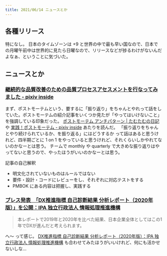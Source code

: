 ```yaml
---
title: 2021/06/14 ニュースとか
---
```


## 各種リリース

特になし。
日本のタイムゾーンは +9 と世界の中で最も早い国なので、日本での月曜午前中は世界的に見たら日曜なので、リリースなどが捗るわけがないんだよなぁ、ということに気づいた。

## ニュースとか

### [継続的な品質改善のための品質プロセスアセスメントを行なってみました - pixiv inside](https://inside.pixiv.blog/2021/06/14/120000?utm_source=feed)

まず、ポストモーテムという、要するに「振り返り」をちゃんとやれって話をしていた。ポストモーテムの紹介記事をいくつか見たが「やってはいけないこと」を強調している印象だった。
[ポストモーテム アンチパターン | たむたむの日記](https://blog.orz.at/2018/01/09/postmortem/) や [実践！ポストモーテム - pixiv inside](https://inside.pixiv.blog/shimashima/6452) あたりを読んだ。
「振り返りをちゃんとやり続けられているか、を振り返る」にはどうするか って話はあると思うけれど、四半期ごとに 1 on 1 をやっていると思うけれど、それくらいしかやれてないのかなーとは思う。
チームで monthly や quarterly で大きめな振り返りはやってないと思うので、やったほうがいいのかなーとは思う。

記事の自己解釈

- 明文化されていないものはルールではない
- 要件・設計・コードにレビューをし、それぞれに対応テストをする
- PMBOK にある内容は把握し、実践する

### [プレス発表　「DX推進指標 自己診断結果 分析レポート（2020年版）」を公開：IPA 独立行政法人 情報処理推進機構](https://www.ipa.go.jp/about/press/20210614.html)

> 本レポートで2019年と2020年を比べた結果、日本企業全体としてはこの1年でDXが進んだと考えられます。

へ～ って感じ。
[DX推進指標 自己診断結果 分析レポート（2020年版）：IPA 独立行政法人 情報処理推進機構](https://www.ipa.go.jp/ikc/reports/20210614.html) も合わせてみたほうがいいけれど、何にも活かせないしな…

